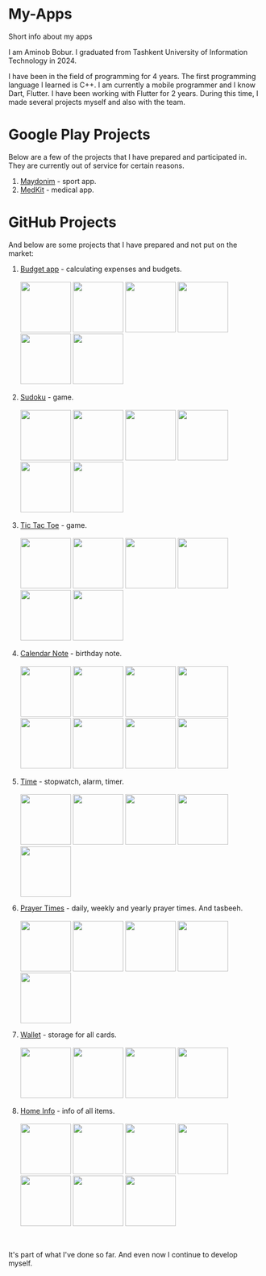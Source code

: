# My-Apps
Short info about my apps

I am Aminob Bobur. I graduated from Tashkent University of Information Technology in 2024.

I have been in the field of programming for 4 years. The first programming language I learned is C++. I am currently a mobile programmer and I know Dart, Flutter. I have been working with Flutter for 2 years. During this time, I made several projects myself and also with the team.

# Google Play Projects

Below are a few of the projects that I have prepared and participated in. They are currently out of service for certain reasons.

1. [Maydonim](https://play.google.com/store/apps/details?id=uz.maydon.app) - sport app.
2. [MedKit](https://play.google.com/store/apps/details?id=com.medkit.patient) - medical app.

# GitHub Projects

And below are some projects that I have prepared and not put on the market:

1. [Budget app](https://github.com/AminovBobur/My-Apps/blob/cab260f6429bff5180e2d8b93b4b41ca75e8c3bb/1.%20Budget.apk) - calculating expenses and budgets. <br/><br/>
   <img src="https://github.com/AminovBobur/My-Apps/assets/113689058/de91d8a4-ef2e-49e5-84a9-952179dc5416" width=100 />
   <img src="https://github.com/AminovBobur/My-Apps/assets/113689058/192b7149-ca7a-4e76-a72a-4f73755e16ff" width=100 />
   <img src="https://github.com/AminovBobur/My-Apps/assets/113689058/81a83130-af2e-4b13-875a-3e41ffcb1385" width=100 />
   <img src="https://github.com/AminovBobur/My-Apps/assets/113689058/d4e4974b-6de7-48b4-b926-c196df6711d2" width=100 />
   <img src="https://github.com/AminovBobur/My-Apps/assets/113689058/4b836d70-ef86-4801-9a84-017b7dcadedf" width=100 />
   <img src="https://github.com/AminovBobur/My-Apps/assets/113689058/b5dc3147-04ff-4934-bb3b-6f14256542d9" width=100 />

2. [Sudoku](https://github.com/AminovBobur/My-Apps/blob/5be18dc22517a27e47018bdca6a03dab046e8180/2.%20Sudoku.apk) - game. <br/><br/>
   <img src="https://github.com/AminovBobur/My-Apps/assets/113689058/7695a733-bc1a-423f-924a-64bd91741682" width=100 />
   <img src="https://github.com/AminovBobur/My-Apps/assets/113689058/418c9cc0-f2e8-41d9-8bbf-82685b3b7212" width=100 />
   <img src="https://github.com/AminovBobur/My-Apps/assets/113689058/5fa1f3e1-6a19-4b34-a6d9-af939d5b0ae1" width=100 />
   <img src="https://github.com/AminovBobur/My-Apps/assets/113689058/0bf3e65d-d3b9-4d54-94a4-c80808779672" width=100 />
   <img src="https://github.com/AminovBobur/My-Apps/assets/113689058/86d4894d-0c06-45cb-b085-8a9e899703f2" width=100 />
   <img src="https://github.com/AminovBobur/My-Apps/assets/113689058/6b203910-8490-4009-83d7-17425deb400f" width=100 />

3. [Tic Tac Toe](https://github.com/AminovBobur/My-Apps/blob/01f9351e6bf79eafcb36a4fd095b6f4cf40bdafe/3.%20Tic%20tac%20toe.apk) - game. <br/><br/>
   <img src="https://github.com/AminovBobur/My-Apps/assets/113689058/0a4bcbb3-d938-4f62-b230-f81b721bbbcb" width=100 />
   <img src="https://github.com/AminovBobur/My-Apps/assets/113689058/6d2df090-c05a-46ff-b453-fd5ee1bd4c9c" width=100 />
   <img src="https://github.com/AminovBobur/My-Apps/assets/113689058/1e94604a-0957-437b-8da6-c8cf67ac69a8" width=100 />
   <img src="https://github.com/AminovBobur/My-Apps/assets/113689058/88bf6292-11bf-431c-a055-e15c97a2e784" width=100 />
   <img src="https://github.com/AminovBobur/My-Apps/assets/113689058/9b5248bf-23ea-4b7b-972c-85f21bd8eb37" width=100 />
   <img src="https://github.com/AminovBobur/My-Apps/assets/113689058/fc3eed0a-2bd5-4a09-9f19-139a7ad4c97a" width=100 />

4. [Calendar Note](https://github.com/AminovBobur/My-Apps/blob/6de811df5f41d917b45174b0cd59d396b7a449f6/4.%20Calendar%20note.apk) - birthday note. <br/><br/>
   <img src="https://github.com/AminovBobur/My-Apps/assets/113689058/32424a9e-ffb0-4dd3-b896-f79d8628f82e" width=100 />
   <img src="https://github.com/AminovBobur/My-Apps/assets/113689058/f64f0d35-4990-48ae-86f0-1236fd3ac476" width=100 />
   <img src="https://github.com/AminovBobur/My-Apps/assets/113689058/c3229a35-5bf2-4850-a9b3-1efa95ca9b7a" width=100 />
   <img src="https://github.com/AminovBobur/My-Apps/assets/113689058/9315fe2a-bc5d-49e2-b29f-541beb66304a" width=100 />
   <img src="https://github.com/AminovBobur/My-Apps/assets/113689058/e5025695-86f5-46a9-9a6c-07704a8f58e4" width=100 />
   <img src="https://github.com/AminovBobur/My-Apps/assets/113689058/02128832-1807-4b9e-bc6f-6fdb82ec92f5" width=100 />
   <img src="https://github.com/AminovBobur/My-Apps/assets/113689058/a4350780-0bb7-413d-bacf-2d4b5b759a5d" width=100 />
   <img src="https://github.com/AminovBobur/My-Apps/assets/113689058/a603bacd-a64e-412e-a803-46ec3fc9a036" width=100 />

5. [Time](https://github.com/AminovBobur/My-Apps/blob/cb765e44267840402a806bc488fa4f915c09e305/5.%20Time.apk) - stopwatch, alarm, timer. <br/><br/>
   <img src="https://github.com/AminovBobur/My-Apps/assets/113689058/8b450cee-db43-4b67-a154-69d3bd69e9ed" width=100 />
   <img src="https://github.com/AminovBobur/My-Apps/assets/113689058/5cf3ee0c-1f29-45b4-9f9d-8138d78ac936" width=100 />
   <img src="https://github.com/AminovBobur/My-Apps/assets/113689058/962ddc80-00d3-411a-b4df-b2233da6c0fd" width=100 />
   <img src="https://github.com/AminovBobur/My-Apps/assets/113689058/d99b7cbf-084a-479f-994c-c9840aedf1ce" width=100 />
   <img src="https://github.com/AminovBobur/My-Apps/assets/113689058/39353625-44c7-47ad-b03c-a382a63c13a2" width=100 />

6. [Prayer Times](https://github.com/AminovBobur/My-Apps/blob/5940b81e96c23d33aec77d1d8338043f2e598411/6.%20Prayer%20times.apk) - daily, weekly and yearly prayer times. And tasbeeh. <br/><br/>
   <img src="https://github.com/AminovBobur/My-Apps/assets/113689058/de1ec5f3-6592-491c-b0fa-35346a96c848" width=100 />
   <img src="https://github.com/AminovBobur/My-Apps/assets/113689058/767a9d82-e621-4b8e-a207-a9cb573bc281" width=100 />
   <img src="https://github.com/AminovBobur/My-Apps/assets/113689058/b08f7134-a4db-48fe-8dde-07e1287a845c" width=100 />
   <img src="https://github.com/AminovBobur/My-Apps/assets/113689058/276e29d6-82e8-46ba-a526-043a136e6c78" width=100 />
   <img src="https://github.com/AminovBobur/My-Apps/assets/113689058/d9065a18-6eb0-4299-995a-c32867c90451" width=100 />

7. [Wallet](https://github.com/AminovBobur/My-Apps/blob/5940b81e96c23d33aec77d1d8338043f2e598411/7.%20Wallet.apk) - storage for all cards. <br/><br/>
   <img src="https://github.com/AminovBobur/My-Apps/assets/113689058/e4f16396-005f-4f90-964b-8c277ef887d8" width=100 />
   <img src="https://github.com/AminovBobur/My-Apps/assets/113689058/1c7bbf2c-0625-4000-abbe-0cc69615768f" width=100 />
   <img src="https://github.com/AminovBobur/My-Apps/assets/113689058/221f6f82-8d1a-47c0-80bc-0cad73588016" width=100 />
   <img src="https://github.com/AminovBobur/My-Apps/assets/113689058/008e1ba9-4f81-4623-9a7e-a5b6dd3b154f" width=100 />

8. [Home Info](https://github.com/AminovBobur/My-Apps/blob/5940b81e96c23d33aec77d1d8338043f2e598411/8.%20Home%20info.apk) - info of all items. <br/><br/>
   <img src="https://github.com/AminovBobur/My-Apps/assets/113689058/df779d1d-1fe2-4edf-a188-82c495adc313" width=100 /> 
   <img src="https://github.com/AminovBobur/My-Apps/assets/113689058/a3a60fef-993d-49d5-9cc0-20a783741c18" width=100 />
   <img src="https://github.com/AminovBobur/My-Apps/assets/113689058/52f13902-3b81-4c50-9939-b04aa2aac429" width=100 />
   <img src="https://github.com/AminovBobur/My-Apps/assets/113689058/dfaeb2de-f09a-41fc-9fc9-1d0f73e60fed" width=100 />
   <img src="https://github.com/AminovBobur/My-Apps/assets/113689058/56d43a3c-97c5-4ac0-a17a-9413b370a174" width=100 />
   <img src="https://github.com/AminovBobur/My-Apps/assets/113689058/6c94fda4-2605-4701-afd3-4ff9460b35f5" width=100 />
   <img src="https://github.com/AminovBobur/My-Apps/assets/113689058/00eac478-df40-4523-985b-432417e70a20" width=100 />

<br/>

It's part of what I've done so far. And even now I continue to develop myself.
